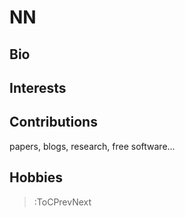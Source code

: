 # NN

## Bio

## Interests

## Contributions

papers, blogs, research, free software...

## Hobbies

> :ToCPrevNext
